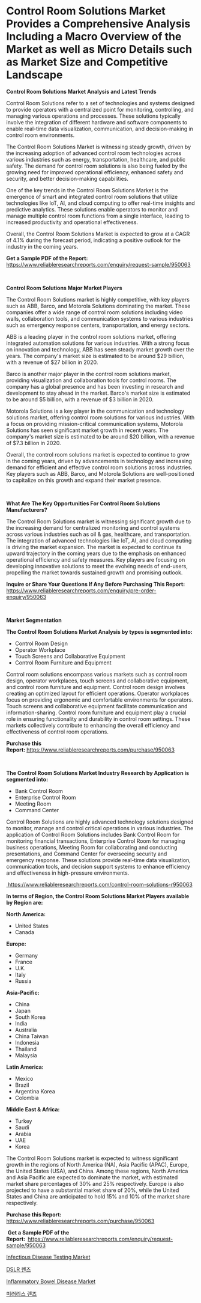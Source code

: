 <p><h1>Control Room Solutions Market Provides a Comprehensive Analysis Including a Macro Overview of the Market as well as Micro Details such as Market Size and Competitive Landscape</h1></p><p><strong>Control Room Solutions Market Analysis and Latest Trends</strong></p>
<p><p>Control Room Solutions refer to a set of technologies and systems designed to provide operators with a centralized point for monitoring, controlling, and managing various operations and processes. These solutions typically involve the integration of different hardware and software components to enable real-time data visualization, communication, and decision-making in control room environments.</p><p>The Control Room Solutions Market is witnessing steady growth, driven by the increasing adoption of advanced control room technologies across various industries such as energy, transportation, healthcare, and public safety. The demand for control room solutions is also being fueled by the growing need for improved operational efficiency, enhanced safety and security, and better decision-making capabilities.</p><p>One of the key trends in the Control Room Solutions Market is the emergence of smart and integrated control room solutions that utilize technologies like IoT, AI, and cloud computing to offer real-time insights and predictive analytics. These solutions enable operators to monitor and manage multiple control room functions from a single interface, leading to increased productivity and operational effectiveness.</p><p>Overall, the Control Room Solutions Market is expected to grow at a CAGR of 4.1% during the forecast period, indicating a positive outlook for the industry in the coming years.</p></p>
<p><strong>Get a Sample PDF of the Report:&nbsp;</strong> <a href="https://www.reliableresearchreports.com/enquiry/request-sample/950063">https://www.reliableresearchreports.com/enquiry/request-sample/950063</a></p>
<p>&nbsp;</p>
<p><strong>Control Room Solutions Major Market Players</strong></p>
<p><p>The Control Room Solutions market is highly competitive, with key players such as ABB, Barco, and Motorola Solutions dominating the market. These companies offer a wide range of control room solutions including video walls, collaboration tools, and communication systems to various industries such as emergency response centers, transportation, and energy sectors.</p><p>ABB is a leading player in the control room solutions market, offering integrated automation solutions for various industries. With a strong focus on innovation and technology, ABB has seen steady market growth over the years. The company's market size is estimated to be around $29 billion, with a revenue of $27 billion in 2020.</p><p>Barco is another major player in the control room solutions market, providing visualization and collaboration tools for control rooms. The company has a global presence and has been investing in research and development to stay ahead in the market. Barco's market size is estimated to be around $5 billion, with a revenue of $3 billion in 2020.</p><p>Motorola Solutions is a key player in the communication and technology solutions market, offering control room solutions for various industries. With a focus on providing mission-critical communication systems, Motorola Solutions has seen significant market growth in recent years. The company's market size is estimated to be around $20 billion, with a revenue of $7.3 billion in 2020.</p><p>Overall, the control room solutions market is expected to continue to grow in the coming years, driven by advancements in technology and increasing demand for efficient and effective control room solutions across industries. Key players such as ABB, Barco, and Motorola Solutions are well-positioned to capitalize on this growth and expand their market presence.</p></p>
<p>&nbsp;</p>
<p><strong>What Are The Key Opportunities For Control Room Solutions Manufacturers?</strong></p>
<p><p>The Control Room Solutions market is witnessing significant growth due to the increasing demand for centralized monitoring and control systems across various industries such as oil & gas, healthcare, and transportation. The integration of advanced technologies like IoT, AI, and cloud computing is driving the market expansion. The market is expected to continue its upward trajectory in the coming years due to the emphasis on enhanced operational efficiency and safety measures. Key players are focusing on developing innovative solutions to meet the evolving needs of end-users, propelling the market towards sustained growth and promising outlook.</p></p>
<p><strong>Inquire or Share Your Questions If Any Before Purchasing This Report:</strong> <a href="https://www.reliableresearchreports.com/enquiry/pre-order-enquiry/950063">https://www.reliableresearchreports.com/enquiry/pre-order-enquiry/950063</a></p>
<p>&nbsp;</p>
<p><strong>Market Segmentation</strong></p>
<p><strong>The Control Room Solutions Market Analysis by types is segmented into:</strong></p>
<p><ul><li>Control Room Design</li><li>Operator Workplace</li><li>Touch Screens and Collaborative Equipment</li><li>Control Room Furniture and Equipment</li></ul></p>
<p><p>Control room solutions encompass various markets such as control room design, operator workplaces, touch screens and collaborative equipment, and control room furniture and equipment. Control room design involves creating an optimized layout for efficient operations. Operator workplaces focus on providing ergonomic and comfortable environments for operators. Touch screens and collaborative equipment facilitate communication and information-sharing. Control room furniture and equipment play a crucial role in ensuring functionality and durability in control room settings. These markets collectively contribute to enhancing the overall efficiency and effectiveness of control room operations.</p></p>
<p><strong>Purchase this Report:&nbsp;</strong><a href="https://www.reliableresearchreports.com/purchase/950063">https://www.reliableresearchreports.com/purchase/950063</a></p>
<p>&nbsp;</p>
<p><strong>The Control Room Solutions Market Industry Research by Application is segmented into:</strong></p>
<p><ul><li>Bank Control Room</li><li>Enterprise Control Room</li><li>Meeting Room</li><li>Command Center</li></ul></p>
<p><p>Control Room Solutions are highly advanced technology solutions designed to monitor, manage and control critical operations in various industries. The application of Control Room Solutions includes Bank Control Room for monitoring financial transactions, Enterprise Control Room for managing business operations, Meeting Room for collaborating and conducting presentations, and Command Center for overseeing security and emergency response. These solutions provide real-time data visualization, communication tools, and decision support systems to enhance efficiency and effectiveness in high-pressure environments.</p></p>
<p><a href="https://www.reliableresearchreports.com/control-room-solutions-r950063">&nbsp;https://www.reliableresearchreports.com/control-room-solutions-r950063</a></p>
<p><strong>In terms of Region, the Control Room Solutions Market Players available by Region are:</strong></p>
<p>
    <p> <strong> North America: </strong>
        <ul>
            <li>United States</li>
            <li>Canada</li>
        </ul>
        </p> 
    <p> <strong> Europe: </strong>
        <ul>
            <li>Germany</li>
            <li>France</li>
            <li>U.K.</li>
            <li>Italy</li>
            <li>Russia</li>
        </ul>
        </p> 
    <p> <strong> Asia-Pacific: </strong>
        <ul>
            <li>China</li>
            <li>Japan</li>
            <li>South Korea</li>
            <li>India</li>
            <li>Australia</li>
            <li>China Taiwan</li>
            <li>Indonesia</li>
            <li>Thailand</li>
            <li>Malaysia</li>
        </ul>
        </p> 
    <p> <strong> Latin America: </strong>
        <ul>
            <li>Mexico</li>
            <li>Brazil</li>
            <li>Argentina Korea</li>
            <li>Colombia</li>
        </ul>
        </p> 
    <p> <strong> Middle East & Africa: </strong>
        <ul>
            <li>Turkey</li>
            <li>Saudi</li>
            <li>Arabia</li>
            <li>UAE</li>
            <li>Korea</li>
        </ul>
    </p>
    </p>
<p><p>The Control Room Solutions market is expected to witness significant growth in the regions of North America (NA), Asia Pacific (APAC), Europe, the United States (USA), and China. Among these regions, North America and Asia Pacific are expected to dominate the market, with estimated market share percentages of 30% and 25% respectively. Europe is also projected to have a substantial market share of 20%, while the United States and China are anticipated to hold 15% and 10% of the market share respectively.</p></p>
<p><strong>Purchase this Report: </strong><a href="https://www.reliableresearchreports.com/purchase/950063">https://www.reliableresearchreports.com/purchase/950063</a></p>
<p>&nbsp;<strong>Get a Sample PDF of the Report:&nbsp;&nbsp;</strong><a href="https://www.reliableresearchreports.com/enquiry/request-sample/950063">https://www.reliableresearchreports.com/enquiry/request-sample/950063</a></p>
<p><strong></strong></p>
<p><p><a href="https://www.linkedin.com/pulse/infectious-disease-testing-market-share-evolution-growth-trends-h2j1e">Infectious Disease Testing Market</a></p><p><a href="https://github.com/khytkeqagplkzqvh/Market-Research-Report-List-2/blob/main/792811650268.md">DSLR 렌즈</a></p><p><a href="https://www.linkedin.com/pulse/inflammatory-bowel-disease-market-report-reveals-latest-trends-cgfse">Inflammatory Bowel Disease Market</a></p><p><a href="https://github.com/TimmyMann6767/Market-Research-Report-List-1/blob/main/575472250269.md">미러리스 렌즈</a></p></p>
